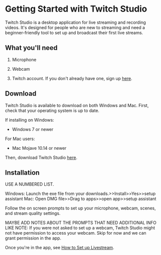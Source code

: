 # Getting Started with Twitch Studio
Twitch Studio is a desktop application for live streaming and recording videos. It's designed for people who are new to streaming and need a beginner-friendly tool to set up and broadcast their first live streams.

<!-- ## Before you begin

Streaming can be demanding on your PC. For the best streaming experience, make sure your PC meets or exceeds the minimum system requirements. 

List minimum requirements

Twitch Studio Minimum Requirements
OS: 64-bit OS (Device specifications)
GPU: DirectX 11 compatible (task manager)
RAM: 4+ GB (2GB free) (device specifications)
CPU: 4 core Intel or AMD (task manager)

Twitch Studio Recommended Specifications:
OS: Windows 10 64-bit/ MacOS Mojave 10.14 or newer
GPU: NVIDIA GTX 10 series or newer
RAM: 8GB+
CPU: 8 thread Intel or AMD

To check your hardware:

Mac:

Windows: Windows button>>settings>>system>>About>>Device specifications -->

## What you'll need
1) Microphone

2) Webcam

3) Twitch account. If you don't already have one, sign up [here](https://www.twitch.tv/signup). 

## Download

Twitch Studio is available to download on both Windows and Mac. First, check that your operating system is up to date.

If installing on Windows:
- Windows 7 or newer

For Mac users:
- Mac Mojave 10.14 or newer

Then, download Twitch Studio [here](https://www.twitch.tv/broadcast/studio).

## Installation

USE A NUMBERED LIST.

Windows: Launch the exe file from your downloads.>>Install>>Yes>>setup assistant
Mac: Open DMG file>>Drag to apps>>open app>>setup assistant

Follow the on screen prompts to set up your microphone, webcam, scenes, and stream quality settings. 

MAYBE ADD NOTES ABOUT THE PROMPTS THAT NEED ADDITIONAL INFO
LIKE
NOTE: If you were not asked to set up a webcam, Twitch Studio might not have permission to access your webcam. Skip for now and we can grant permission in the app.

Once you're in the app, see [How to Set up Livestream](How_to_set_up_livestream.md).
